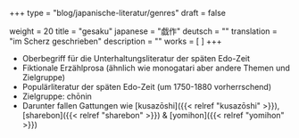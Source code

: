 +++
type = "blog/japanische-literatur/genres"
draft = false

weight = 20
title = "gesaku"
japanese = "戯作"
deutsch = ""
translation = "im Scherz geschrieben"
description = ""
works = [
]
+++

- Oberbegriff für die Unterhaltungsliteratur der späten Edo-Zeit
- Fiktionale Erzählprosa (ähnlich wie monogatari aber andere Themen und Zielgruppe)
- Populärliteratur der späten Edo-Zeit (um 1750-1880 vorherrschend)
- Zielgruppe: chōnin
- Darunter fallen Gattungen wie [kusazōshi]({{< relref "kusazōshi" >}}), [sharebon]({{< relref "sharebon" >}}) & [yomihon]({{< relref "yomihon" >}})
